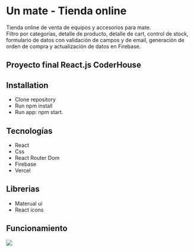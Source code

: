 # Un mate - Tienda online

Tienda online de venta de equipos y accesorios para mate. <br>
Filtro por categorías, detalle de producto, detalle de cart, control de stock, formulario de datos con validación de campos y de email, generación de orden de compra y actualización de datos en Firebase.

## Proyecto final React.js CoderHouse

## Installation

- Clone repository
- Run npm install
- Run app: npm start.

## Tecnologías

- React
- Css
- React Router Dom
- Firebase
- Vercel

## Librerias

- Materual ui
- React icons

## Funcionamiento

![](gif/UnMateTiendaOnline.gif)

